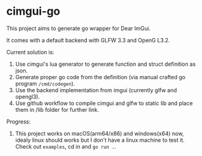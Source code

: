 # cimgui-go

This project aims to generate go wrapper for Dear ImGui.

It comes with a default backend with GLFW 3.3 and OpenG L3.2.

Current solution is:
1. Use cimgui's lua generator to generate function and struct definition as json.
2. Generate proper go code from the definition (via manual crafted go program `/cmd/codegen`).
3. Use the backend implementation from imgui (currently glfw and opengl3).
4. Use github workflow to compile cimgui and glfw to static lib and place them in /lib folder for further link. 

Progress:
1. This project works on macOS(arm64/x86) and windows(x64) now, idealy linux should works but I don't have a linux machine to test it. Check out `examples`, cd in and `go run .`.

